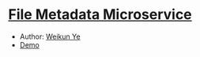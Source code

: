 # [File Metadata Microservice](https://www.freecodecamp.org/learn/apis-and-microservices/apis-and-microservices-projects/file-metadata-microservice)

-   Author: [Weikun Ye](https://www.linkedin.com/in/weikunye/)
-   [Demo](https://boilerplate-project-filemetadata.weikunye.repl.co)
